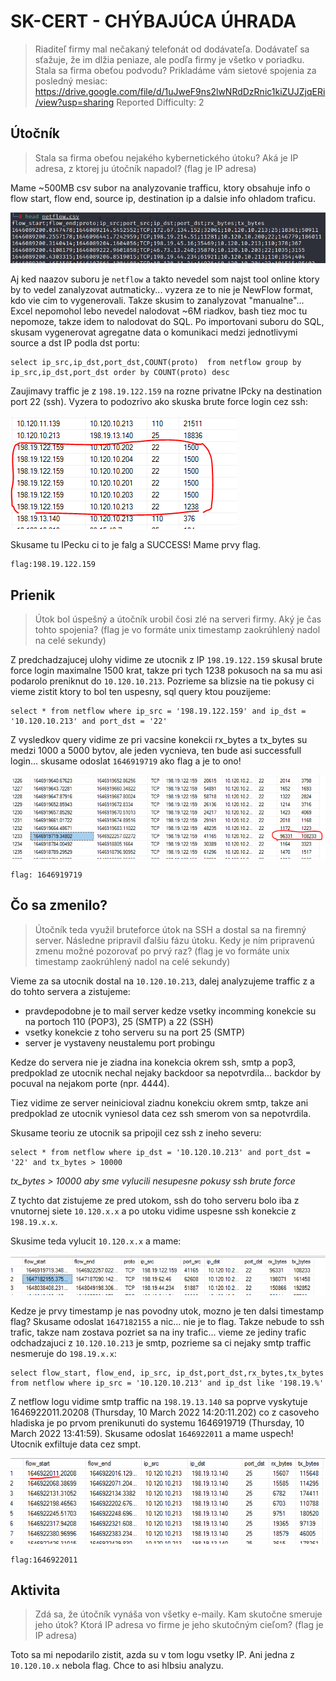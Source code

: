 # SK-CERT - CHÝBAJÚCA ÚHRADA
>Riaditeľ firmy mal nečakaný telefonát od dodávateľa. Dodávateľ sa sťažuje, že im dlžia peniaze, ale podľa firmy je všetko v poriadku. Stala sa firma obeťou podvodu? Prikladáme vám sietové spojenia za posledný mesiac: https://drive.google.com/file/d/1uJweF9ns2lwNRdDzRnic1kiZUJZjqERi/view?usp=sharing
Reported Difficulty: 2

## Útočník
>Stala sa firma obeťou nejakého kybernetického útoku? Aká je IP adresa, z ktorej ju útočník napadol? (flag je IP adresa)

Mame ~500MB csv subor na analyzovanie trafficu, ktory obsahuje info o flow start, flow end, source ip, destination ip a dalsie info ohladom traficu. 

![](images/2022-04-15-13-29-55.png)

Aj ked naazov suboru je `netflow` a takto nevedel som najst tool online ktory by to vedel zanalyzovat autmaticky... vyzera ze to nie je NewFlow format, kdo vie cim to vygenerovali. Takze skusim to zanalyzovat "manualne"... Excel nepomohol lebo nevedel nalodovat ~6M riadkov, bash tiez moc tu nepomoze, takze idem to nalodovat do SQL. Po importovani suboru do SQL, skusam vygenerovat agregatne data o komunikaci medzi jednotlivymi source a dst IP podla dst portu:

```
select ip_src,ip_dst,port_dst,COUNT(proto)  from netflow group by ip_src,ip_dst,port_dst order by COUNT(proto) desc
```

Zaujimavy traffic je z `198.19.122.159` na rozne privatne IPcky na destination port 22 (ssh). Vyzera to podozrivo ako skuska brute force login cez ssh:

![](images/2022-04-15-13-38-19.png)

Skusame tu IPecku ci to je falg a SUCCESS! Mame prvy flag.

```
flag:198.19.122.159
```

## Prienik
>Útok bol úspešný a útočník urobil čosi zlé na serveri firmy. Aký je čas tohto spojenia? (flag je vo formáte unix timestamp zaokrúhlený nadol na celé sekundy)

Z predchadzajucej ulohy vidime ze utocnik z IP `198.19.122.159` skusal brute force login maximalne 1500 krat, takze pri tych 1238 pokusoch na sa mu asi podarolo preniknut do `10.120.10.213`. Pozrieme sa blizsie na tie pokusy ci vieme zistit ktory to bol ten uspesny, sql query ktou pouzijeme:

```
select * from netflow where ip_src = '198.19.122.159' and ip_dst = '10.120.10.213' and port_dst = '22'
```
Z vysledkov query vidime ze pri vacsine konekcii rx_bytes a tx_bytes su medzi 1000 a 5000 bytov, ale jeden vycnieva, ten bude asi successfull login... skusame odoslat `1646919719` ako flag a je to ono!

![](images/2022-04-15-13-48-51.png)

```
flag: 1646919719
```

## Čo sa zmenilo?
>Útočník teda využil bruteforce útok na SSH a dostal sa na firemný server. Následne pripravil ďalšiu fázu útoku. Kedy je ním pripravenú zmenu možné pozorovať po prvý raz? (flag je vo formáte unix timestamp zaokrúhlený nadol na celé sekundy)

Vieme za sa utocnik dostal na `10.120.10.213`, dalej analyzujeme traffic z a do tohto servera a zistujeme:

* pravdepodobne je to mail server kedze vsetky incomming konekcie su na portoch 110 (POP3), 25 (SMTP) a 22 (SSH)
* vsetky konekcie z toho serveru su na port 25 (SMTP)
* server je vystaveny neustalemu port probingu

Kedze do servera nie je ziadna ina konekcia okrem ssh, smtp a pop3, predpoklad ze utocnik nechal nejaky backdoor sa nepotvrdila... backdor by pocuval na nejakom porte (npr. 4444). 

Tiez vidime ze server neinicioval ziadnu konekciu okrem smtp, takze ani predpoklad ze utocnik vyniesol data cez ssh smerom von sa nepotvrdila.

Skusame teoriu ze utocnik sa pripojil cez ssh z ineho severu:

```
select * from netflow where ip_dst = '10.120.10.213' and port_dst = '22' and tx_bytes > 10000
```
*tx_bytes > 10000 aby sme vylucili nesupesne pokusy ssh brute force*

Z tychto dat zistujeme ze pred utokom, ssh do toho serveru bolo iba z vnutornej siete `10.120.x.x` a po utoku vidime uspesne ssh konekcie z `198.19.x.x`.

Skusime teda vylucit `10.120.x.x` a mame:

![](images/2022-04-15-15-19-04.png)

Kedze je prvy timestamp je nas povodny utok, mozno je ten dalsi timestamp flag? Skusame odoslat `1647182155` a nic... nie je to flag. Takze nebude to ssh trafic, takze nam zostava pozriet sa na iny trafic... vieme ze jediny trafic odchadzajuci z `10.120.10.213` je smtp, pozrieme sa ci nejaky smtp traffic nesmeruje do `198.19.x.x`:

```
select flow_start, flow_end, ip_src, ip_dst,port_dst,rx_bytes,tx_bytes from netflow where ip_src = '10.120.10.213' and ip_dst like '198.19.%'
```

Z netflow logu vidime smtp traffic na `198.19.13.140` sa poprve vyskytuje 1646922011.20208 (Thursday, 10 March 2022 14:20:11.202) co z casoveho hladiska je po prvom prenikunuti do systemu 1646919719 (Thursday, 10 March 2022 13:41:59).
Skusame odoslat `1646922011` a mame uspech! Utocnik exfiltuje data cez smpt.

![](images/2022-04-15-16-06-26.png)

```
flag:1646922011
```

## Aktivita
>Zdá sa, že útočník vynáša von všetky e-maily. Kam skutočne smeruje jeho útok? Ktorá IP adresa vo firme je jeho skutočným cieľom? (flag je IP adresa)

Toto sa mi nepodarilo zistit, azda su v tom logu vsetky IP. Ani jedna z `10.120.10.x` nebola flag. Chce to asi hlbsiu analyzu.
